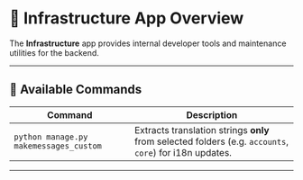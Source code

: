 # 🧩 Infrastructure App Overview

The **Infrastructure** app provides internal developer tools and maintenance utilities for the backend.

---

## 🚀 Available Commands

| Command                                | Description                                                                                             |
| -------------------------------------- | ------------------------------------------------------------------------------------------------------- |
| `python manage.py makemessages_custom` | Extracts translation strings **only** from selected folders (e.g. `accounts`, `core`) for i18n updates. |

---